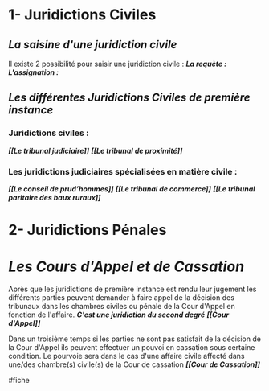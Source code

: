 # 1- Juridictions Civiles

## ***La saisine d'une juridiction civile***
Il existe 2 possibilité pour saisir une juridiction civile :
***La requète :***
***L'assignation :***

## ***Les différentes Juridictions Civiles de première instance***

### Juridictions civiles :

***[[Le tribunal judiciaire]]***
***[[Le tribunal de proximité]]***

### Les juridictions judiciaires spécialisées en matière civile :

***[[Le conseil de prud’hommes]]***
***[[Le tribunal de commerce]]***
***[[Le tribunal paritaire des baux ruraux]]***

# 2- Juridictions Pénales

# ***Les Cours d'Appel et de Cassation***

Après que les juridictions de première instance est rendu leur jugement les différents parties peuvent demander à faire appel de la décision des tribunaux dans les chambres civiles ou pénale de la Cour d'Appel en fonction de l'affaire. ***C'est une juridiction du second degré***
***[[Cour d'Appel]]***

Dans un troisième temps si les parties ne sont pas satisfait de la décision de la Cour d'Appel ils peuvent effectuer un pouvoi en cassation sous certaine condition. Le pourvoie sera dans le cas d'une affaire civile affecté dans une/des chambre(s) civile(s) de la Cour de cassation
***[[Cour de Cassation]]***



#fiche